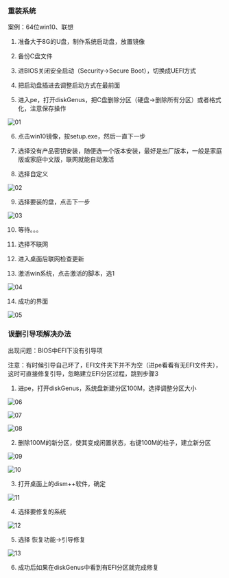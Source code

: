 ### 重装系统

案例：64位win10、联想

1. 准备大于8G的U盘，制作系统启动盘，放置镜像

2. 备份C盘文件

3. 进BIOS关闭安全启动（Security->Secure Boot），切换成UEFI方式

4. 把启动盘插进去调整启动方式在最前面

5. 进入pe，打开diskGenus，把C盘删除分区（硬盘->删除所有分区）或者格式化，注意保存操作

![01](https://github.com/Tridolly/win10Reinstall/blob/master/picture/01.jpg)

6. 点击win10镜像，按setup.exe，然后一直下一步

7. 选择没有产品密钥安装，随便选一个版本安装，最好是出厂版本，一般是家庭版或家庭中文版，联网就能自动激活

8. 选择自定义

![02](picture\02.jpg)

9. 选择要装的盘，点击下一步

![03](picture\03.jpg)

10. 等待。。。

11. 选择不联网

12. 进入桌面后联网检查更新

13. 激活win系统，点击激活的脚本，选1

![04](picture\04.jpg)

14. 成功的界面

![05](picture\05.jpg)



### 误删引导项解决办法

出现问题：BIOS中EFI下没有引导项

注意：有时候引导自己坏了，EFI文件夹下并不为空（进pe看看有无EFI文件夹），这时可直接修复引导，忽略建立EFI分区过程，跳到步骤3

1. 进pe，打开diskGenus，系统盘新建分区100M，选择调整分区大小

![06](picture\06.jpg)

![07](picture\07.jpg)

![08](picture\08.jpg)

2. 删除100M的新分区，使其变成闲置状态，右键100M的柱子，建立新分区

![09](picture\09.jpg)

![10](picture\10.jpg)

3. 打开桌面上的dism++软件，确定

![11](picture\11.png)

4. 选择要修复的系统

![12](picture\12.png)

5. 选择 恢复功能->引导修复

![13](picture\13.png)

6. 成功后如果在diskGenus中看到有EFI分区就完成修复
